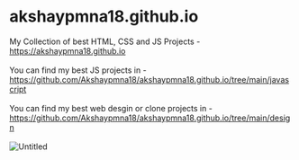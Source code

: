 # akshaypmna18.github.io
My Collection of best HTML, CSS and JS Projects - https://akshaypmna18.github.io
</br></br>
You can find my best JS projects in  - https://github.com/Akshaypmna18/akshaypmna18.github.io/tree/main/javascript
</br></br>
You can find my best web desgin or clone projects in  - https://github.com/Akshaypmna18/akshaypmna18.github.io/tree/main/design
</br></br>
![Untitled](https://github.com/Akshaypmna18/akshaypmna18.github.io/assets/67232475/adadf713-3c1c-4097-b88c-3dd618f98f72)
